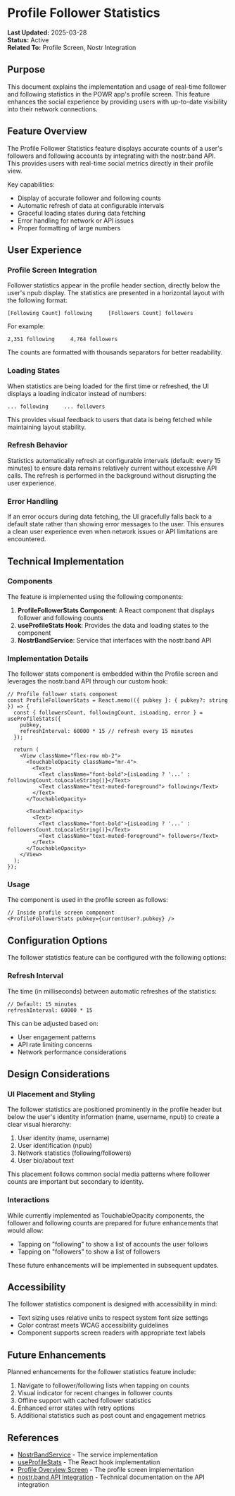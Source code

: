 # Profile Follower Statistics

**Last Updated:** 2025-03-28  
**Status:** Active  
**Related To:** Profile Screen, Nostr Integration

## Purpose

This document explains the implementation and usage of real-time follower and following statistics in the POWR app's profile screen. This feature enhances the social experience by providing users with up-to-date visibility into their network connections.

## Feature Overview

The Profile Follower Statistics feature displays accurate counts of a user's followers and following accounts by integrating with the nostr.band API. This provides users with real-time social metrics directly in their profile view.

Key capabilities:
- Display of accurate follower and following counts
- Automatic refresh of data at configurable intervals
- Graceful loading states during data fetching
- Error handling for network or API issues
- Proper formatting of large numbers

## User Experience

### Profile Screen Integration

Follower statistics appear in the profile header section, directly below the user's npub display. The statistics are presented in a horizontal layout with the following format:

```
[Following Count] following     [Followers Count] followers
```

For example:
```
2,351 following     4,764 followers
```

The counts are formatted with thousands separators for better readability.

### Loading States

When statistics are being loaded for the first time or refreshed, the UI displays a loading indicator instead of numbers:

```
... following     ... followers
```

This provides visual feedback to users that data is being fetched while maintaining layout stability.

### Refresh Behavior

Statistics automatically refresh at configurable intervals (default: every 15 minutes) to ensure data remains relatively current without excessive API calls. The refresh is performed in the background without disrupting the user experience.

### Error Handling

If an error occurs during data fetching, the UI gracefully falls back to a default state rather than showing error messages to the user. This ensures a clean user experience even when network issues or API limitations are encountered.

## Technical Implementation

### Components

The feature is implemented using the following components:

1. **ProfileFollowerStats Component**: A React component that displays follower and following counts
2. **useProfileStats Hook**: Provides the data and loading states to the component
3. **NostrBandService**: Service that interfaces with the nostr.band API

### Implementation Details

The follower stats component is embedded within the Profile screen and leverages the nostr.band API through our custom hook:

```tsx
// Profile follower stats component
const ProfileFollowerStats = React.memo(({ pubkey }: { pubkey?: string }) => {
  const { followersCount, followingCount, isLoading, error } = useProfileStats({ 
    pubkey, 
    refreshInterval: 60000 * 15 // refresh every 15 minutes
  });
  
  return (
    <View className="flex-row mb-2">
      <TouchableOpacity className="mr-4">
        <Text>
          <Text className="font-bold">{isLoading ? '...' : followingCount.toLocaleString()}</Text>
          <Text className="text-muted-foreground"> following</Text>
        </Text>
      </TouchableOpacity>
      
      <TouchableOpacity>
        <Text>
          <Text className="font-bold">{isLoading ? '...' : followersCount.toLocaleString()}</Text>
          <Text className="text-muted-foreground"> followers</Text>
        </Text>
      </TouchableOpacity>
    </View>
  );
});
```

### Usage

The component is used in the profile screen as follows:

```tsx
// Inside profile screen component
<ProfileFollowerStats pubkey={currentUser?.pubkey} />
```

## Configuration Options

The follower statistics feature can be configured with the following options:

### Refresh Interval

The time (in milliseconds) between automatic refreshes of the statistics:

```tsx
// Default: 15 minutes
refreshInterval: 60000 * 15 
```

This can be adjusted based on:
- User engagement patterns
- API rate limiting concerns
- Network performance considerations

## Design Considerations

### UI Placement and Styling

The follower statistics are positioned prominently in the profile header but below the user's identity information (name, username, npub) to create a clear visual hierarchy:

1. User identity (name, username)
2. User identification (npub)
3. Network statistics (following/followers)
4. User bio/about text

This placement follows common social media patterns where follower counts are important but secondary to identity.

### Interactions

While currently implemented as TouchableOpacity components, the follower and following counts are prepared for future enhancements that would allow:
- Tapping on "following" to show a list of accounts the user follows
- Tapping on "followers" to show a list of followers

These future enhancements will be implemented in subsequent updates.

## Accessibility

The follower statistics component is designed with accessibility in mind:

- Text sizing uses relative units to respect system font size settings
- Color contrast meets WCAG accessibility guidelines
- Component supports screen readers with appropriate text labels

## Future Enhancements

Planned enhancements for the follower statistics feature include:

1. Navigate to follower/following lists when tapping on counts
2. Visual indicator for recent changes in follower counts
3. Offline support with cached follower statistics
4. Enhanced error states with retry options
5. Additional statistics such as post count and engagement metrics

## References

- [NostrBandService](../../../lib/services/NostrBandService.ts) - The service implementation
- [useProfileStats](../../../lib/hooks/useProfileStats.ts) - The React hook implementation
- [Profile Overview Screen](../../../app/(tabs)/profile/overview.tsx) - The profile screen implementation
- [nostr.band API Integration](../../technical/nostr/nostr_band_integration.md) - Technical documentation on the API integration
